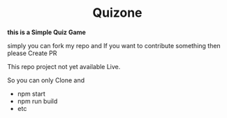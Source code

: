 <h1 align="center">Quizone </h1>

**this is a Simple Quiz Game**

simply you can fork my repo and If you want to contribute something then please Create PR

This repo project not yet available Live.

So you can only Clone and 
- npm start
- npm run build
- etc 

